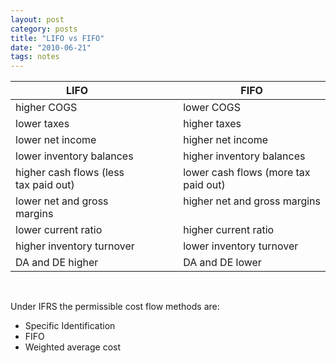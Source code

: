 ```yaml
---
layout: post
category: posts
title: "LIFO vs FIFO"
date: "2010-06-21"
tags: notes
---
```


<table id="tbl1">
    <thead>
    <tr>
            <th valign="top" width="255">LIFO</th>
            <th valign="top" width="57"></th>
            <th valign="top" width="288">FIFO</th>
        </tr>
    </thead>
    <tbody>
        <tr>
            <td valign="top" width="255">higher COGS</td>
            <td valign="top" width="57"></td>
            <td valign="top" width="288">lower COGS</td>
        </tr>
        <tr>
            <td valign="top" width="255">lower taxes</td>
            <td valign="top" width="57"></td>
            <td valign="top" width="288">higher taxes</td>
        </tr>
        <tr>
            <td valign="top" width="255">lower net income</td>
            <td valign="top" width="57"></td>
            <td valign="top" width="288">higher net income</td>
        </tr>
        <tr>
            <td valign="top" width="255">lower inventory balances</td>
            <td valign="top" width="57"></td>
            <td valign="top" width="288">higher inventory balances</td>
        </tr>
        <tr>
            <td valign="top" width="255">higher cash flows (less tax paid out)</td>
            <td valign="top" width="57"></td>
            <td valign="top" width="288">lower cash flows (more tax paid out)</td>
        </tr>
        <tr>
            <td valign="top" width="255">lower net and gross margins</td>
            <td valign="top" width="57"></td>
            <td valign="top" width="288">higher net and gross margins</td>
        </tr>
        <tr>
            <td valign="top" width="255">lower current ratio</td>
            <td valign="top" width="57"></td>
            <td valign="top" width="288">higher current ratio</td>
        </tr>
        <tr>
            <td valign="top" width="255">higher inventory turnover</td>
            <td valign="top" width="57"></td>
            <td valign="top" width="288">lower inventory turnover</td>
        </tr>
        <tr>
            <td valign="top" width="255">DA and DE higher</td>
            <td valign="top" width="57"></td>
            <td valign="top" width="288">DA and DE lower</td>
        </tr>
    </tbody>
</table>

 

Under IFRS the permissible cost flow methods are:

- Specific Identification
- FIFO
- Weighted average cost
